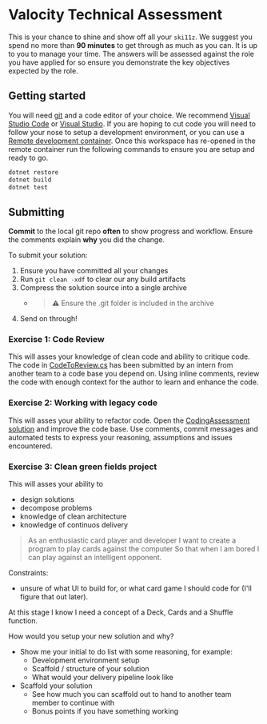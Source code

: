 # Valocity Technical Assessment

This is your chance to shine and show off all your `ski11z`. We suggest you spend no more than **90 minutes** to get through as much as you can. It is up to you to manage your time. The answers will be assessed against the role you have applied for so ensure you demonstrate the key objectives expected by the role.

## Getting started

You will need [git](https://git-scm.com/) and a code editor of your choice. We recommend [Visual Studio Code](https://code.visualstudio.com/) or [Visual Studio](https://visualstudio.microsoft.com/).
If you are hoping to cut code you will need to follow your nose to setup a development environment, or you can use a [Remote development container](https://code.visualstudio.com/docs/remote/containers-tutorial).
Once this workspace has re-opened in the remote container run the following commands to ensure you are setup and ready to go.

```bash
dotnet restore
dotnet build
dotnet test
```

## Submitting

**Commit** to the local git repo **often** to show progress and workflow. Ensure the comments explain **why** you did the change.

To submit your solution:

 1. Ensure you have committed all your changes
 1. Run `git clean -xdf` to clear our any build artifacts
 1. Compress the solution source into a single archive
    - > ⚠ Ensure the .git folder is included in the archive
 1. Send on through!

### Exercise 1: Code Review

This will asses your knowledge of clean code and ability to critique code.
The code in [CodeToReview.cs](CodeToReview.cs) has been submitted by an intern from another team to a code base you depend on. Using inline comments, review the code with enough context for the author to learn and enhance the code.

### Exercise 2: Working with legacy code

This will asses your ability to refactor code.
Open the [CodingAssessment solution](./CodingAssessment.sln) and improve the code base. Use comments, commit messages and automated tests to express your reasoning, assumptions and issues encountered.

### Exercise 3: Clean green fields project

This will asses your ability to 

- design solutions
- decompose problems
- knowledge of clean architecture
- knowledge of continuos delivery 

> As an enthusiastic card player and developer
I want to create a program to play cards against the computer
So that when I am bored I can play against an intelligent opponent.

Constraints:
- unsure of what UI to build for, or what card game I should code for (I'll figure that out later).

At this stage I know I need a concept of a Deck, Cards and a Shuffle function.

How would you setup your new solution and why? 

- Show me your initial to do list with some reasoning, for example:
  - Development environment setup
  - Scaffold / structure of your solution
  - What would your delivery pipeline look like
- Scaffold your solution
  - See how much you can scaffold out to hand to another team member to continue with
  - Bonus points if you have something working
